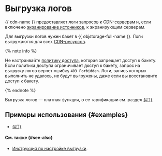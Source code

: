# Выгрузка логов

{{ cdn-name }} предоставляет логи запросов к CDN-серверам и, если включено [экранирование источников](origins-shielding.md), к экранирующим серверам.

Для выгрузки логов нужен бакет в {{ objstorage-full-name }}. Логи выгружаются для всех [CDN-ресурсов](resource.md).

{% note info %}

Не настраивайте [политику доступа](../../storage/concepts/policy.md), которая запрещает доступ к бакету. Если политика доступа ограничивает доступ к бакету, запрос на выгрузку логов вернет ошибку `403 Forbidden`. Логи, запись которых выполнить не удалось, не будут выгружены, даже если вы восстановите доступ к бакету.

{% endnote %}

Выгрузка логов — платная функция, о ее тарификации см. раздел [{#T}](../pricing.md).


## Примеры использования {#examples}

* [{#T}](../tutorials/prefetch.md)


#### См. также {#see-also}

* [Инструкция по настройке выгрузки](../operations/resources/configure-logs.md).
